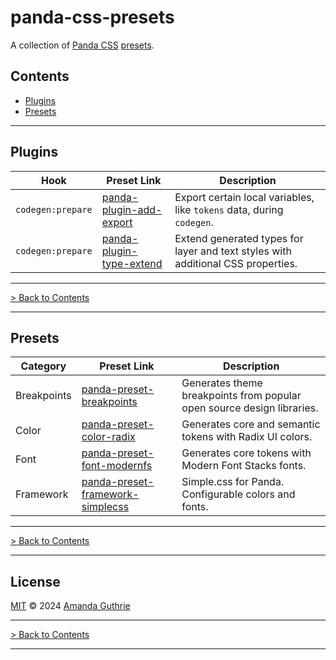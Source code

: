 # panda-css-presets

A collection of [Panda CSS][panda-github] [presets][panda-docs-presets].

## Contents

- [Plugins](#plugins)
- [Presets](#presets)

---

## Plugins

| Hook              | Preset Link                                                           | Description                                                                      |
|-------------------|-----------------------------------------------------------------------|----------------------------------------------------------------------------------|
| `codegen:prepare` | [panda-plugin-add-export](packages/panda-plugin-add-export/README.md) | Export certain local variables, like `tokens` data, during `codegen`.            |
| `codegen:prepare` | [panda-plugin-type-extend](packages/panda-plugin-type-extend/README.md) | Extend generated types for layer and text styles with additional CSS properties. |

---

[> Back to Contents](#contents)

---

## Presets

| Category    | Preset Link                                                                              | Description                                                            |
|-------------|------------------------------------------------------------------------------------------|------------------------------------------------------------------------|
| Breakpoints | [panda-preset-breakpoints](packages/panda-preset-breakpoints/README.md)                  | Generates theme breakpoints from popular open source design libraries. |
| Color       | [panda-preset-color-radix](packages/panda-preset-color-radix/README.md)                  | Generates core and semantic tokens with Radix UI colors.               |
| Font        | [panda-preset-font-modernfs](packages/panda-preset-font-modernfs/README.md)              | Generates core tokens with Modern Font Stacks fonts.                   |
| Framework   | [panda-preset-framework-simplecss](packages/panda-preset-framework-simplecssx/README.md) | Simple.css for Panda. Configurable colors and fonts.                   |

---

[> Back to Contents](#contents)

---

## License

[MIT][license] © 2024 [Amanda Guthrie][author]

---

[> Back to Contents](#contents)

---

<!-- Internal Links -->

[license]: LICENSE.md

<!-- External Links -->

[author]: https://github.com/amandaguthrie

[panda-docs-presets]: https://panda-css.com/docs/customization/presets

[panda-github]: https://github.com/chakra-ui/panda